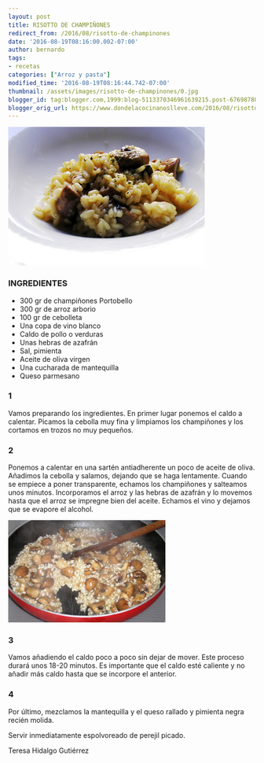 ```yaml
---
layout: post
title: RISOTTO DE CHAMPIÑONES
redirect_from: /2016/08/risotto-de-champinones
date: '2016-08-19T08:16:00.002-07:00'
author: bernardo
tags:
- recetas
categories: ["Arroz y pasta"]
modified_time: '2016-08-19T08:16:44.742-07:00'
thumbnail: /assets/images/risotto-de-champinones/0.jpg
blogger_id: tag:blogger.com,1999:blog-5113370346961639215.post-676987805990907436
blogger_orig_url: https://www.dondelacocinanoslleve.com/2016/08/risotto-de-champinones.html
---
```


![](/assets/images/risotto-de-champinones/0.jpg)

  
### INGREDIENTES
* 300 gr de champiñones Portobello
* 300 gr de arroz arborio
* 100 gr de cebolleta
* Una copa de vino blanco
* Caldo de pollo o verduras
* Unas hebras de azafrán
* Sal, pimienta 
* Aceite de oliva virgen
* Una cucharada de mantequilla
* Queso parmesano  
  

### 1

Vamos preparando los ingredientes. En primer lugar ponemos el caldo a calentar. Picamos la cebolla muy fina y limpiamos los champiñones y los cortamos en trozos no muy pequeños.  

### 2

Ponemos a calentar en una sartén antiadherente un poco de aceite de oliva. Añadimos la cebolla y salamos, dejando que se haga lentamente. Cuando se empiece a poner transparente, echamos los champiñones y salteamos unos minutos. Incorporamos el arroz y las hebras de azafrán y lo movemos hasta que el arroz se impregne bien del aceite. Echamos el vino y dejamos que se evapore el alcohol.  

![](/assets/images/risotto-de-champinones/1.jpg)

  

### 3

Vamos añadiendo el caldo poco a poco sin dejar de mover. Este proceso durará unos 18-20 minutos. Es importante que el caldo esté caliente y no añadir más caldo hasta que se incorpore el anterior.  

### 4

Por último, mezclamos la mantequilla y el queso rallado y pimienta negra recién molida.  

Servir inmediatamente espolvoreado de perejil picado.  
  
Teresa Hidalgo Gutiérrez
